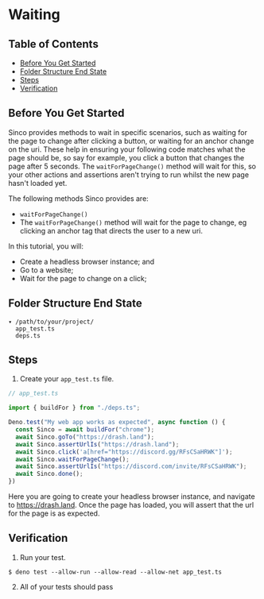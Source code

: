 # Waiting

## Table of Contents

* [Before You Get Started](#before-you-get-started)
* [Folder Structure End State](#folder-structure-end-state)
* [Steps](#steps)
* [Verification](#verification)

## Before You Get Started

Sinco provides methods to wait in specific scenarios, such as waiting for the page to change after clicking a button, or waiting for an anchor change on the uri. These help in ensuring your following code matches what the page should be, so say for example, you click a button that changes the page after 5 seconds. The `waitForPageChange()` method will wait for this, so your other actions and assertions aren't trying to run whilst the new page hasn't loaded yet.

The following methods Sinco provides are:

* `waitForPageChange()`
* The `waitForPageChange()` method will wait for the page to change, eg clicking an anchor tag that directs the user to a new uri.

In this tutorial, you will:

* Create a headless browser instance; and
* Go to a website;
* Wait for the page to change on a click;

## Folder Structure End State

```text
▾ /path/to/your/project/
  app_test.ts
  deps.ts
```

## Steps

1. Create your `app_test.ts` file.

  ```typescript
  // app_test.ts

  import { buildFor } from "./deps.ts";

  Deno.test("My web app works as expected", async function () {
    const Sinco = await buildFor("chrome");
    await Sinco.goTo("https://drash.land");
    await Sinco.assertUrlIs("https://drash.land");
    await Sinco.click('a[href="https://discord.gg/RFsCSaHRWK"]');
    await Sinco.waitForPageChange();
    await Sinco.assertUrlIs("https://discord.com/invite/RFsCSaHRWK");
    await Sinco.done();
  })
  ```

Here you are going to create your headless browser instance, and navigate to https://drash.land. Once the page has loaded, you will assert that the url for the page is as expected.

## Verification

1. Run your test.

  ```shell
  $ deno test --allow-run --allow-read --allow-net app_test.ts
  ```

2. All of your tests should pass
